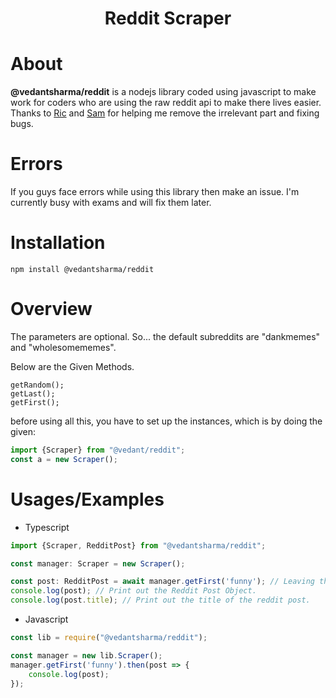 <h1 align="center"> Reddit Scraper </h1>


# About
**@vedantsharma/reddit** is a nodejs library coded using javascript to make work for coders who are using the raw reddit api to make there lives easier. Thanks to [Ric](https://github.com/ricdotnet/) and [Sam](https://github.com/idevelopThings/) for helping me remove the irrelevant part and fixing bugs.

# Errors
If you guys face errors while using this library then make an issue. I'm currently busy with exams and will fix them later.

# Installation
```
npm install @vedantsharma/reddit
```

# Overview
The parameters are optional. So... the default subreddits are "dankmemes" and "wholesomememes".

Below are the Given Methods.
```
getRandom();
getLast();
getFirst();
```

before using all this, you have to set up the instances, which is by doing the given:
```typescript
import {Scraper} from "@vedant/reddit";
const a = new Scraper();
```

# Usages/Examples

- Typescript
```typescript
import {Scraper, RedditPost} from "@vedantsharma/reddit";

const manager: Scraper = new Scraper();

const post: RedditPost = await manager.getFirst('funny'); // Leaving this empty would use the default subreddits as given on 
console.log(post); // Print out the Reddit Post Object.
console.log(post.title); // Print out the title of the reddit post.
```

- Javascript
```javascript
const lib = require("@vedantsharma/reddit");

const manager = new lib.Scraper();
manager.getFirst('funny').then(post => {
    console.log(post);
});
```
